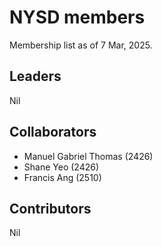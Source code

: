 # NYSD members

Membership list as of 7 Mar, 2025.

## Leaders

Nil

## Collaborators
- Manuel Gabriel Thomas (2426)
- Shane Yeo (2426)
- Francis Ang (2510)

## Contributors

Nil
